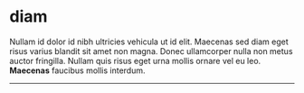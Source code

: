 # diam
Nullam id dolor id nibh ultricies vehicula ut id elit. Maecenas sed diam eget risus varius blandit sit amet non magna. Donec ullamcorper nulla non metus auctor fringilla. Nullam quis risus eget urna mollis ornare vel eu leo. **Maecenas** faucibus mollis interdum.

---
